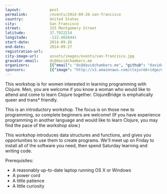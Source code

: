 ```yaml
---
layout:             post
permalink:          /events/2014-09-26-san-francisco
country:            United States
city:               San Francisco
street:             315 Montgomery Street
latitude:           37.7922214
longitude:          -122.4028441
start-date:         2014-09-26
end-date:           2014-09-27
registration-url:
city-image-url:     assets/images/events/san-francisco.jpg
gravatar-email:     dc@davidchambers.me
organizers:         [{"email": "dc@davidchambers.me", "github": "davidchambers", "name": "David Chambers", "twitter": null}]
sponsors:           [{"image": "http://s3.amazonaws.com/clojurebridge/original/7/brickalloy_logo.png?1410056188", "name": "Brick Alloy", "url": "http://brickalloy.com/"}, {"image": "http://s3.amazonaws.com/clojurebridge/original/13/factual-high-res.png?1411430774", "name": "Factual", "url": "http://www.factual.com/"}, {"image": "http://s3.amazonaws.com/clojurebridge/original/5/walmartlabs-logo.jpg?1411430808", "name": "WalmartLabs", "url": null}]
---
```


This workshop is for women interested in learning programming with Clojure. Men, you are welcome if you know a woman who would like to attend and come to learn Clojure together. ClojureBridge is emphatically queer and trans* friendly.

This is an introductory workshop. The focus is on those new to programming, so complete beginners are welcome! (If you have experience programming in another language and would like to learn Clojure, you may find the pace of the workshop slow.)

This workshop introduces data structures and functions, and gives you opportunities to use them to create programs. We'll meet up on Friday to install all of the software you need, then spend Saturday learning and writing code.

Prerequisites:
* A reasonably up-to-date laptop running OS X or Windows
* A power cord
* A little patience
* A little curiosity
